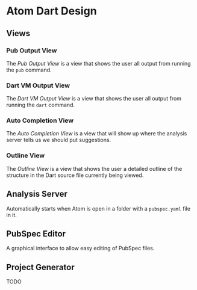 # Atom Dart Design

## Views

### Pub Output View
The _Pub Output View_ is a view that shows the user all output from running the
`pub` command.

### Dart VM Output View
The _Dart VM Output View_ is a view that shows the user all output from running
the `dart` command.

### Auto Completion View
The _Auto Completion View_ is a view that will show up where the analysis
server tells us we should put suggestions.

### Outline View
The _Outline View_ is a view that shows the user a detailed outline of the
structure in the Dart source file currently being viewed.

## Analysis Server
Automatically starts when Atom is open in a folder with a `pubspec.yaml` file
in it.

## PubSpec Editor
A graphical interface to allow easy editing of PubSpec files.

## Project Generator
TODO
